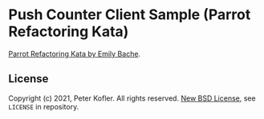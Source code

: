 # Push Counter Client Sample (Parrot Refactoring Kata)

[Parrot Refactoring Kata by Emily Bache](https://github.com/emilybache/Parrot-Refactoring-Kata).

## License

Copyright (c) 2021, Peter Kofler. All rights reserved.
[New BSD License](https://opensource.org/licenses/BSD-3-Clause), see `LICENSE` in repository.

